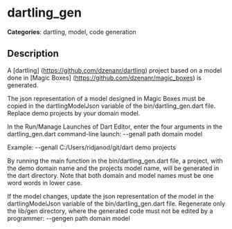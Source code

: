 # dartling_gen 

**Categories**: dartling, model, code generation

## Description

A [dartling] (https://github.com/dzenanr/dartling) project based on a model
done in [Magic Boxes] (https://github.com/dzenanr/magic_boxes) is generated.

The json representation of a model designed in Magic Boxes must be copied in the
dartlingModelJson variable of the bin/dartling_gen.dart file. Replace demo 
projects by your domain model.

In the Run/Manage Launches of Dart Editor, enter the four arguments in the 
dartling_gen.dart command-line launch: 
--genall path domain model

Example:
--genall C:/Users/ridjanod/git/dart demo projects

By running the main function in the bin/dartling_gen.dart file,
a project, with the demo domain name and the projects model name, will be 
generated in the dart directory. Note that both domain and model names must be
one word words in lower case.

If the model changes, update the json representation of the model in the
dartlingModelJson variable of the bin/dartling_gen.dart file. Regenerate only   
the lib/gen directory, where the generated code must not be edited by a 
programmer:
--gengen path domain model


